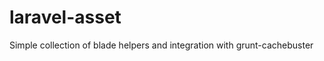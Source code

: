 laravel-asset
=============

Simple collection of blade helpers and integration with grunt-cachebuster
